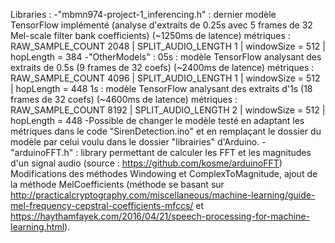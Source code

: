 Libraries :
	-"mbmn974-project-1_inferencing.h" : dernier modèle TensorFlow implémenté (analyse d'extraits de 0.25s avec 5 frames de 32 Mel-scale filter bank coefficients) (~1250ms de latence)
					métriques : RAW_SAMPLE_COUNT 2048 | SPLIT_AUDIO_LENGTH 1 | windowSize = 512 | hopLength = 384
		-"OtherModels" : 05s : modèle TensorFlow analysant des extraits de 0.5s (9 frames de 32 coefs) (~2400ms de latence)
					métriques : RAW_SAMPLE_COUNT 4096 | SPLIT_AUDIO_LENGTH 1 | windowSize = 512 | hopLength = 448
				 1s  : modèle TensorFlow analysant des extraits d'1s (18 frames de 32 coefs) (~4600ms de latence)
					métriques : RAW_SAMPLE_COUNT 8192 | SPLIT_AUDIO_LENGTH 2 | windowSize = 512 | hopLength = 448
		-Possible de changer le modèle testé en adaptant les métriques dans le code "SirenDetection.ino" et en remplaçant le dossier du modèle par celui voulu dans le dossier "librairies" d'Arduino.
	-"arduinoFFT.h" : library permettant de calculer les FFT et les magnitudes d'un signal audio (source : https://github.com/kosme/arduinoFFT)
			Modifications des méthodes Windowing et ComplexToMagnitude, ajout de la méthode MelCoefficients (méthode se basant sur http://practicalcryptography.com/miscellaneous/machine-learning/guide-mel-frequency-cepstral-coefficients-mfccs/ et https://haythamfayek.com/2016/04/21/speech-processing-for-machine-learning.html).